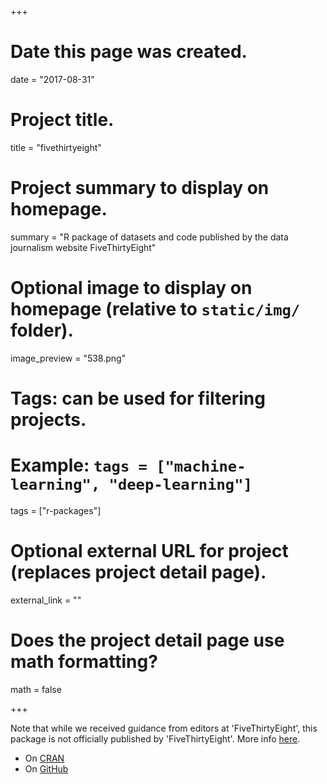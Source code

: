+++
# Date this page was created.
date = "2017-08-31"

# Project title.
title = "fivethirtyeight"

# Project summary to display on homepage.
summary = "R package of datasets and code published by the data journalism website FiveThirtyEight"

# Optional image to display on homepage (relative to `static/img/` folder).
image_preview = "538.png"

# Tags: can be used for filtering projects.
# Example: `tags = ["machine-learning", "deep-learning"]`
tags = ["r-packages"]

# Optional external URL for project (replaces project detail page).
external_link = ""

# Does the project detail page use math formatting?
math = false

+++

Note that while we received guidance from editors at 'FiveThirtyEight', this package is not officially published by 'FiveThirtyEight'. More info [here](https://rudeboybert.github.io/fivethirtyeight/).

* On [CRAN](https://cran.r-project.org/web/packages/fivethirtyeight/index.html)
* On [GitHub](https://github.com/rudeboybert/fivethirtyeight)